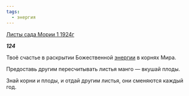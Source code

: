 ```yaml
---
tags:
  - энергия
---
```

[Листы сада Мории 1 1924г](https://127.0.0.1:4002/agni/1924)

___124___

Твоё счастье в раскрытии Божественной [энергии](../../../tags/#энергия) в корнях Мира.   

Предоставь другим пересчитывать листья манго — вкушай плоды.   

Знай корни и плоды, и отдай другим листья, они сменяются каждый год.   

